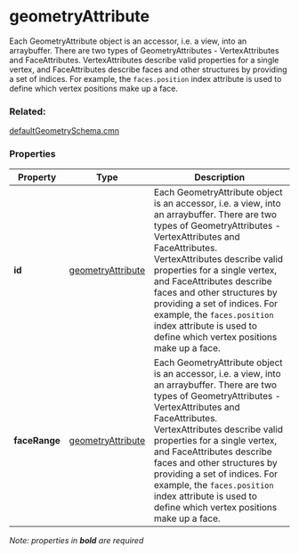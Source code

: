# geometryAttribute

Each GeometryAttribute object is an accessor, i.e. a view, into an arraybuffer. There are two types of GeometryAttributes - VertexAttributes and FaceAttributes. VertexAttributes describe valid properties for a single vertex, and FaceAttributes describe faces and other structures by providing a set of indices. For example, the <code>faces.position</code> index attribute is used to define which vertex positions make up a face.

### Related:

[defaultGeometrySchema.cmn](defaultGeometrySchema.cmn.md)
### Properties

| Property | Type | Description |
| --- | --- | --- |
| **id** | [geometryAttribute](geometryAttribute.cmn.md) | Each GeometryAttribute object is an accessor, i.e. a view, into an arraybuffer. There are two types of GeometryAttributes - VertexAttributes and FaceAttributes. VertexAttributes describe valid properties for a single vertex, and FaceAttributes describe faces and other structures by providing a set of indices. For example, the <code>faces.position</code> index attribute is used to define which vertex positions make up a face. |
| **faceRange** | [geometryAttribute](geometryAttribute.cmn.md) | Each GeometryAttribute object is an accessor, i.e. a view, into an arraybuffer. There are two types of GeometryAttributes - VertexAttributes and FaceAttributes. VertexAttributes describe valid properties for a single vertex, and FaceAttributes describe faces and other structures by providing a set of indices. For example, the <code>faces.position</code> index attribute is used to define which vertex positions make up a face. |

*Note: properties in **bold** are required*


